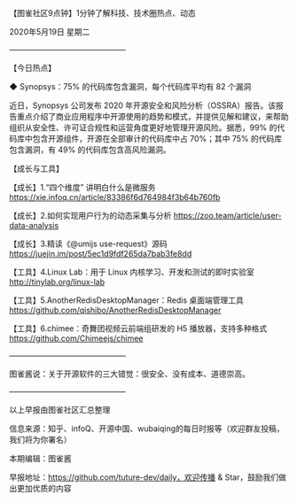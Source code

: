 【图雀社区9点钟】1分钟了解科技、技术圈热点、动态

2020年5月19日  星期二

———————————————

【今日热点】 

 ◆ Synopsys：75% 的代码库包含漏洞，每个代码库平均有 82 个漏洞

近日，Synopsys 公司发布 2020 年开源安全和风险分析（OSSRA）报告。该报告重点介绍了商业应用程序中开源使用的趋势和模式，并提供见解和建议，来帮助组织从安全性、许可证合规性和运营角度更好地管理开源风险。据悉，99% 的代码库中包含开源组件，开源在全部审计的代码库中占 70%；其中 75% 的代码库包含漏洞，有 49% 的代码库包含高风险漏洞。

【成长与工具】

【成长】1.“四个维度” 讲明白什么是微服务 https://xie.infoq.cn/article/83386f6d764984f3b64b760fb

【成长】2.如何实现用户行为的动态采集与分析 https://zoo.team/article/user-data-analysis

【成长】3.精读《@umijs use-request》源码 https://juejin.im/post/5ec1d9fdf265da7bab3fe8dd

【工具】4.Linux Lab：用于 Linux 内核学习、开发和测试的即时实验室 http://tinylab.org/linux-lab

【工具】5.AnotherRedisDesktopManager：Redis 桌面端管理工具 https://github.com/qishibo/AnotherRedisDesktopManager

【工具】6.chimee：奇舞团视频云前端组研发的 H5 播放器，支持多种格式 https://github.com/Chimeejs/chimee

——————————————— 

图雀酱说：关于开源软件的三大错觉：很安全、没有成本、道德崇高。

———————————————

以上早报由图雀社区汇总整理   

信息来源：知乎、infoQ、开源中国、wubaiqing的每日时报等（欢迎群友投稿，我们将为你署名）

本期编辑：图雀酱

早报地址：https://github.com/tuture-dev/daily，欢迎传播 & Star，鼓励我们做出更加优质的内容